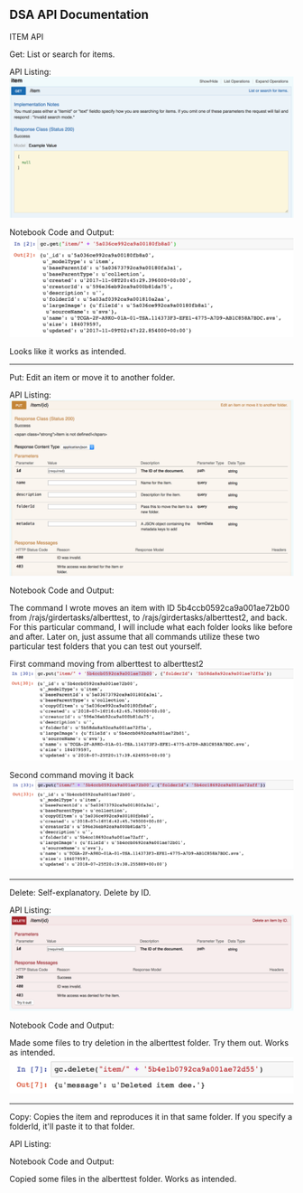 DSA API Documentation
--------------------------------------------------------------
ITEM API

Get: List or search for items.

API Listing:
![alt text](https://github.com/al97/DSA_API_Documentation/blob/master/Screen%20Shots/Screen%20Shot%202018-07-25%20at%204.07.09%20PM.png)

Notebook Code and Output:
![alt text](https://github.com/al97/DSA_API_Documentation/blob/master/Screen%20Shots/Screen%20Shot%202018-07-25%20at%202.50.58%20PM.png)

Looks like it works as intended.

--------------------------------------------------------------
Put: Edit an item or move it to another folder.

API Listing:
![alt text](https://github.com/al97/DSA_API_Documentation/blob/master/Screen%20Shots/Screen%20Shot%202018-07-25%20at%204.18.34%20PM.png)

Notebook Code and Output:

The command I wrote moves an item with ID 5b4ccb0592ca9a001ae72b00 from /rajs/girdertasks/alberttest, to /rajs/girdertasks/alberttest2, and back. For this particular command, I will include what each folder looks like before and after. Later on, just assume that all commands utilize these two particular test folders that you can test out yourself.

First command moving from alberttest to alberttest2
![alt text](https://github.com/al97/DSA_API_Documentation/blob/master/Screen%20Shots/Screen%20Shot%202018-07-25%20at%204.18.50%20PM.png)

Second command moving it back
![alt text](https://github.com/al97/DSA_API_Documentation/blob/master/Screen%20Shots/Screen%20Shot%202018-07-25%20at%204.19.40%20PM.png)

--------------------------------------------------------------
Delete: Self-explanatory. Delete by ID.

API Listing:
![alt text](https://github.com/al97/DSA_API_Documentation/blob/master/Screen%20Shots/Screen%20Shot%202018-07-26%20at%2012.14.33%20PM.png)

Notebook Code and Output:

Made some files to try deletion in the alberttest folder. Try them out. Works as intended.
![alt text](https://github.com/al97/DSA_API_Documentation/blob/master/Screen%20Shots/Screen%20Shot%202018-07-26%20at%2012.15.14%20PM.png)

--------------------------------------------------------------
Copy: Copies the item and reproduces it in that same folder. If you specify a folderId, it'll paste it to that folder.

API Listing:

Notebook Code and Output:

Copied some files in the alberttest folder. Works as intended.
